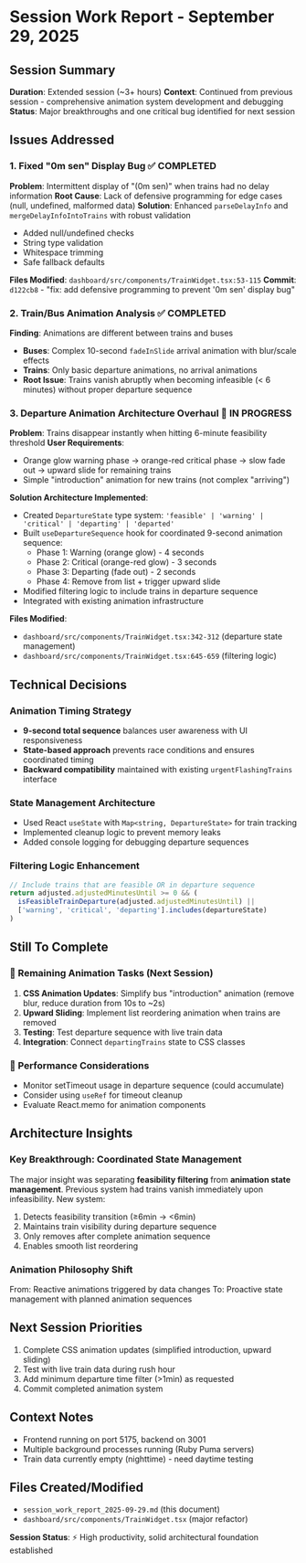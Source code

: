 # Session Work Report - September 29, 2025

## Session Summary
**Duration**: Extended session (~3+ hours)
**Context**: Continued from previous session - comprehensive animation system development and debugging
**Status**: Major breakthroughs and one critical bug identified for next session

## Issues Addressed

### 1. Fixed "0m sen" Display Bug ✅ **COMPLETED**
**Problem**: Intermittent display of "(0m sen)" when trains had no delay information
**Root Cause**: Lack of defensive programming for edge cases (null, undefined, malformed data)
**Solution**: Enhanced `parseDelayInfo` and `mergeDelayInfoIntoTrains` with robust validation
- Added null/undefined checks
- String type validation
- Whitespace trimming
- Safe fallback defaults

**Files Modified**: `dashboard/src/components/TrainWidget.tsx:53-115`
**Commit**: `d122cb8` - "fix: add defensive programming to prevent '0m sen' display bug"

### 2. Train/Bus Animation Analysis ✅ **COMPLETED**
**Finding**: Animations are different between trains and buses
- **Buses**: Complex 10-second `fadeInSlide` arrival animation with blur/scale effects
- **Trains**: Only basic departure animations, no arrival animations
- **Root Issue**: Trains vanish abruptly when becoming infeasible (< 6 minutes) without proper departure sequence

### 3. Departure Animation Architecture Overhaul 🚧 **IN PROGRESS**
**Problem**: Trains disappear instantly when hitting 6-minute feasibility threshold
**User Requirements**:
- Orange glow warning phase → orange-red critical phase → slow fade out → upward slide for remaining trains
- Simple "introduction" animation for new trains (not complex "arriving")

**Solution Architecture Implemented**:
- Created `DepartureState` type system: `'feasible' | 'warning' | 'critical' | 'departing' | 'departed'`
- Built `useDepartureSequence` hook for coordinated 9-second animation sequence:
  - Phase 1: Warning (orange glow) - 4 seconds
  - Phase 2: Critical (orange-red glow) - 3 seconds
  - Phase 3: Departing (fade out) - 2 seconds
  - Phase 4: Remove from list + trigger upward slide
- Modified filtering logic to include trains in departure sequence
- Integrated with existing animation infrastructure

**Files Modified**:
- `dashboard/src/components/TrainWidget.tsx:342-312` (departure state management)
- `dashboard/src/components/TrainWidget.tsx:645-659` (filtering logic)

## Technical Decisions

### Animation Timing Strategy
- **9-second total sequence** balances user awareness with UI responsiveness
- **State-based approach** prevents race conditions and ensures coordinated timing
- **Backward compatibility** maintained with existing `urgentFlashingTrains` interface

### State Management Architecture
- Used React `useState` with `Map<string, DepartureState>` for train tracking
- Implemented cleanup logic to prevent memory leaks
- Added console logging for debugging departure sequences

### Filtering Logic Enhancement
```typescript
// Include trains that are feasible OR in departure sequence
return adjusted.adjustedMinutesUntil >= 0 && (
  isFeasibleTrainDeparture(adjusted.adjustedMinutesUntil) ||
  ['warning', 'critical', 'departing'].includes(departureState)
)
```

## Still To Complete

### 🚧 Remaining Animation Tasks (Next Session)
1. **CSS Animation Updates**: Simplify bus "introduction" animation (remove blur, reduce duration from 10s to ~2s)
2. **Upward Sliding**: Implement list reordering animation when trains are removed
3. **Testing**: Test departure sequence with live train data
4. **Integration**: Connect `departingTrains` state to CSS classes

### 🔧 Performance Considerations
- Monitor setTimeout usage in departure sequence (could accumulate)
- Consider using `useRef` for timeout cleanup
- Evaluate React.memo for animation components

## Architecture Insights

### Key Breakthrough: Coordinated State Management
The major insight was separating **feasibility filtering** from **animation state management**. Previous system had trains vanish immediately upon infeasibility. New system:
1. Detects feasibility transition (≥6min → <6min)
2. Maintains train visibility during departure sequence
3. Only removes after complete animation sequence
4. Enables smooth list reordering

### Animation Philosophy Shift
From: Reactive animations triggered by data changes
To: Proactive state management with planned animation sequences

## Next Session Priorities
1. Complete CSS animation updates (simplified introduction, upward sliding)
2. Test with live train data during rush hour
3. Add minimum departure time filter (>1min) as requested
4. Commit completed animation system

## Context Notes
- Frontend running on port 5175, backend on 3001
- Multiple background processes running (Ruby Puma servers)
- Train data currently empty (nighttime) - need daytime testing

## Files Created/Modified
- `session_work_report_2025-09-29.md` (this document)
- `dashboard/src/components/TrainWidget.tsx` (major refactor)

**Session Status**: ⚡ High productivity, solid architectural foundation established